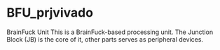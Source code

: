 # BFU_prjvivado
BrainFuck Unit
This is a BrainFuck-based processing unit. The Junction Block (JB) is the core of it, other parts serves as peripheral devices.

